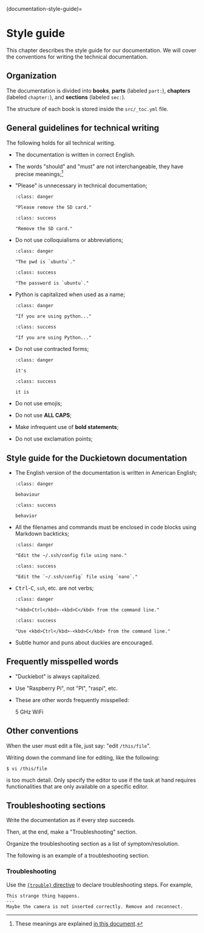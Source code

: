 (documentation-style-guide)=
# Style guide

This chapter describes the style guide for our documentation. We will cover the conventions 
for writing the technical documentation.


## Organization


The documentation is divided into **books**, **parts** (labeled `part:`), **chapters** (labeled `chapter:`), 
and **sections** (labeled `sec:`).

The structure of each book is stored inside the `src/_toc.yml` file.



## General guidelines for technical writing

The following holds for all technical writing.

- The documentation is written in correct English.

- The words "should" and "must" are not interchangeable, they have precise meanings;[^rfc2119]

[^rfc2119]: These meanings are explained [in this document](https://www.ietf.org/rfc/rfc2119.txt).

- "Please" is unnecessary in technical documentation;
  ```{admonition} Wrong
  :class: danger

  "Please remove the SD card."
  ```
  
  ```{admonition} Better
  :class: success

  "Remove the SD card."
  ```

- Do not use colloquialisms or abbreviations;
  ```{admonition} Wrong
  :class: danger

  "The pwd is `ubuntu`."
  ```

  ```{admonition} Better
  :class: success

  "The password is `ubuntu`."
  ```


- Python is capitalized when used as a name;
  ```{admonition} Wrong
  :class: danger
  
  "If you are using python..."
  ```
  
  ```{admonition} Better
  :class: success
  
  "If you are using Python..."
  ```



- Do not use contracted forms;
  ```{admonition} Wrong
  :class: danger
  
  it's
  ```

  ```{admonition} Better
  :class: success
  
  it is
  ```


- Do not use emojis;

- Do not use **ALL CAPS**;

- Make infrequent use of **bold statements**;

- Do not use exclamation points;



## Style guide for the Duckietown documentation

- The English version of the documentation is written in American English;
  ```{admonition} Incorrect
  :class: danger
  
  behaviour
  ```

  ```{admonition} Correct
  :class: success
  
  behavior
  ```

- All the filenames and commands must be enclosed in code blocks using Markdown backticks;
  ```{admonition} Incorrect
  :class: danger
  
  "Edit the ~/.ssh/config file using nano."
  ```

  ```{admonition} Correct
  :class: success
  
  "Edit the `~/.ssh/config` file using `nano`."
  ```

- <kbd>Ctrl</kbd>-<kbd>C</kbd>, `ssh`, etc. are not verbs;
  ```{admonition} Incorrect
  :class: danger
  
  "<kbd>Ctrl</kbd>-<kbd>C</kbd> from the command line."
  ```

  ```{admonition} Correct
  :class: success
  
  "Use <kbd>Ctrl</kbd>-<kbd>C</kbd> from the command line."
  ```

- Subtle humor and puns about duckies are encouraged.



## Frequently misspelled words

- "Duckiebot" is always capitalized.

- Use "Raspberry Pi", not "PI", "raspi", etc.

- These are other words frequently misspelled:

  5 GHz
  WiFi


## Other conventions

When the user must edit a file, just say: "edit `/this/file`".

Writing down the command line for editing, like the following:

    $ vi /this/file

is too much detail. Only specify the editor to use if the task at hand requires 
functionalities that are only available on a specific editor.


## Troubleshooting sections

Write the documentation as if every step succeeds.

Then, at the end, make a "Troubleshooting" section.

Organize the troubleshooting section as a list of symptom/resolution.

The following is an example of a troubleshooting section.


### Troubleshooting

Use the [`{trouble}` directive](language-format-troubleshooting) to declare troubleshooting
steps. For example,

```{trouble}
This strange thing happens.
---
Maybe the camera is not inserted correctly. Remove and reconnect.
```
